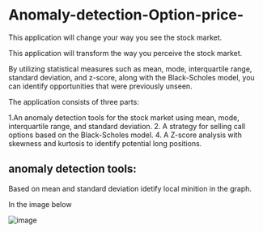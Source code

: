 # Anomaly-detection-Option-price-
This application will change your way you see the stock market.

This application will transform the way you perceive the stock market. 

By utilizing statistical measures such as mean, mode, interquartile range, standard deviation, and z-score, along with the Black-Scholes model, you can identify opportunities that were previously unseen.

The application consists of three parts:

1.An anomaly detection tools for the stock market using mean, mode, interquartile range, and standard deviation.
2. A strategy for selling call options based on the Black-Scholes model.
4. A Z-score analysis with skewness and kurtosis to identify potential long positions.


## anomaly detection tools:

Based on mean and standard deviation idetify local minition in the graph.

In the image below 

 ![image](https://github.com/user-attachments/assets/839e69bb-1f60-43eb-9ed9-5424bf87260d)

